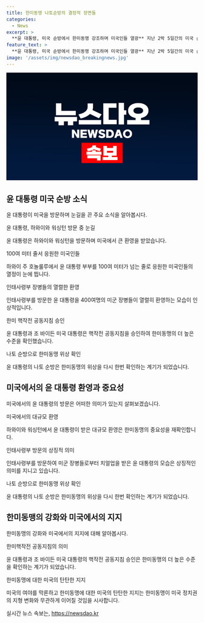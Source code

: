 ```yaml
---
title: 한미동맹 나토순방의 결정적 장면들
categories:
  - News
excerpt: >
  **윤 대통령, 미국 순방에서 한미동맹 강조하며 미국인들 열광** 지난 2박 5일간의 미국 순방 중, 윤 대통령은 호놀룰루와 워싱턴을 찾아 핵작전 공동지침 승인 및 나토 순방을 통해 한미동맹 강화를 확인했다. 호놀룰루에서는 100여 미터 줄 서서 환영하며 미국 군인들과 동포들의 열렬한 환영을 받았으며, 워싱턴에서는 한미 정상이 핵협의그룹(NCG) 공동성명 채택으로 한미동맹을 강화하였다. 한미동맹의 강화는 미국 양당 지도부의 일관된 지지를 받고 있으며, 미국 군 및 정부 관계자들의 열렬한 반응을 끌어냈다.
feature_text: >
  **윤 대통령, 미국 순방에서 한미동맹 강조하며 미국인들 열광** 지난 2박 5일간의 미국 순방 중, 윤 대통령은 호놀룰루와 워싱턴을 찾아 핵작전 공동지침 승인 및 나토 순방을 통해 한미동맹 강화를 확인했다. 호놀룰루에서는 100여 미터 줄 서서 환영하며 미국 군인들과 동포들의 열렬한 환영을 받았으며, 워싱턴에서는 한미 정상이 핵협의그룹(NCG) 공동성명 채택으로 한미동맹을 강화하였다. 한미동맹의 강화는 미국 양당 지도부의 일관된 지지를 받고 있으며, 미국 군 및 정부 관계자들의 열렬한 반응을 끌어냈다.
image: '/assets/img/newsdao_breakingnews.jpg'
---
```


<p><img src="/assets/img/newsdao_breakingnews.jpg" alt="koreaapp 속보" /></p>

<h2 data-ke-size="size26">윤 대통령 미국 순방 소식</h2>

<p>윤 대통령이 미국을 방문하며 눈길을 끈 주요 소식을 알아봅시다.</p>

<p data-ke-size="size16">윤 대통령, 하와이와 워싱턴 방문 중 눈길</p>

<p>윤 대통령은 하와이와 워싱턴을 방문하며 미국에서 큰 환영을 받았습니다.</p>

<p data-ke-size="size16">100여 미터 줄서 응원한 미국인들</p>

<p>하와이 주 호놀룰루에서 윤 대통령 부부를 100여 미터가 넘는 줄로 응원한 미국인들의 열정이 눈에 띕니다.</p>

<p data-ke-size="size16">인태사령부 장병들의 열렬한 환영</p>

<p>인태사령부를 방문한 윤 대통령을 400여명의 미군 장병들이 열렬히 환영하는 모습이 인상적입니다.</p>

<p data-ke-size="size16">한미 핵작전 공동지침 승인</p>

<p>윤 대통령과 조 바이든 미국 대통령은 핵작전 공동지침을 승인하여 한미동맹의 더 높은 수준을 확인했습니다.</p>

<p data-ke-size="size16">나토 순방으로 한미동맹 위상 확인</p>

<p>윤 대통령의 나토 순방은 한미동맹의 위상을 다시 한번 확인하는 계기가 되었습니다.</p>

<h2 data-ke-size="size26">미국에서의 윤 대통령 환영과 중요성</h2>

<p>미국에서의 윤 대통령의 방문은 어떠한 의미가 있는지 살펴보겠습니다.</p>

<p data-ke-size="size16">미국에서의 대규모 환영</p>

<p>하와이와 워싱턴에서 윤 대통령이 받은 대규모 환영은 한미동맹의 중요성을 재확인합니다.</p>

<p data-ke-size="size16">인태사령부 방문의 상징적 의미</p>

<p>인태사령부를 방문하여 미군 장병들로부터 치얼업을 받은 윤 대통령의 모습은 상징적인 의미를 지니고 있습니다.</p>

<p data-ke-size="size16">나토 순방으로 한미동맹 위상 확인</p>

<p>윤 대통령의 나토 순방은 한미동맹의 위상을 다시 한번 확인하는 계기가 되었습니다.</p>

<h2 data-ke-size="size26">한미동맹의 강화와 미국에서의 지지</h2>

<p>한미동맹의 강화와 미국에서의 지지에 대해 알아봅시다.</p>

<p data-ke-size="size16">한미핵작전 공동지침의 의미</p>

<p>윤 대통령과 조 바이든 미국 대통령의 핵작전 공동지침 승인은 한미동맹의 더 높은 수준을 확인하는 계기가 되었습니다.</p>

<p data-ke-size="size16">한미동맹에 대한 미국의 탄탄한 지지</p>

<p>미국의 여야를 막론하고 한미동맹에 대한 미국의 탄탄한 지지는 한미동맹이 미국 정치권의 지형 변화와 무관하게 이어질 것임을 시사합니다.</p>
실시간 뉴스 속보는, <a href="https://newsdao.kr" rel="dofollow">https://newsdao.kr</a>


